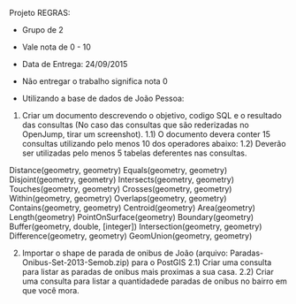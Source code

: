 Projeto
REGRAS:
- Grupo de 2 
- Vale nota de 0 - 10
- Data de Entrega: 24/09/2015
- Não entregar o trabalho significa nota 0


- Utilizando a base de dados de João Pessoa:
1) Criar um documento descrevendo o objetivo, codigo SQL e o resultado das consultas (No caso das consultas que são rederizadas no OpenJump, tirar um screenshot).
  1.1) O documento devera conter 15 consultas utilizando pelo menos 10 dos operadores abaixo: 
  1.2) Deverão ser utilizadas pelo menos 5 tabelas deferentes nas consultas.

Distance(geometry, geometry) 
Equals(geometry, geometry) 
Disjoint(geometry, geometry) 
Intersects(geometry, geometry) 
Touches(geometry, geometry) 
Crosses(geometry, geometry) 
Within(geometry, geometry) 
Overlaps(geometry, geometry) 
Contains(geometry, geometry) 
Centroid(geometry) 
Area(geometry) 
Length(geometry) 
PointOnSurface(geometry) 
Boundary(geometry) 
Buffer(geometry, double, [integer]) 
Intersection(geometry, geometry) 
Difference(geometry, geometry) 
GeomUnion(geometry, geometry)
  
 
2) Importar o shape de parada de onibus de João  (arquivo: Paradas-Onibus-Set-2013-Semob.zip) para o PostGIS
 2.1) Criar uma consulta para listar as paradas de onibus mais proximas a sua casa.
 2.2) Criar uma consulta para listar a quantidadede paradas de onibus no bairro em que você mora.
